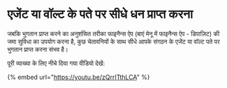 # एजेंट या वॉल्ट के पते पर सीधे धन प्राप्त करना

जबकि भुगतान प्राप्त करने का अनुशंसित तरीका फाइनैन्स ऐप (बाएं मेनू में फाइनैन्स ऐप - डिपाज़िट) की जमा सुविधा का उपयोग करना है, कुछ चेतावनियों के साथ सीधे आपके संगठन के एजेंट या वॉल्ट पते पर भुगतान प्राप्त करना संभव है।

पूरी व्याख्या के लिए नीचे दिया गया वीडियो देखें:

{% embed url="https://youtu.be/zQrrITthLCA" %}
